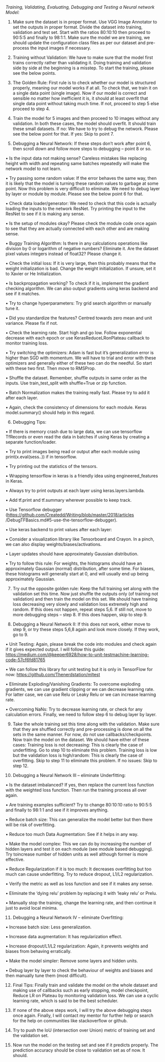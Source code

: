 *Training, Validating, Evaluating, Debugging and Testing a Neural network Model:* 
 
1.	Make sure the dataset is in proper format. Use VGG Image Annotator to set the outputs in proper format. Divide the dataset into training, validation and test set. Start with the ratios 80:10:10 then proceed to 90:5:5 and finally to 98:1:1.  Make sure the model we are training, we should update the configuration class files as per our dataset and pre-process the input images if necessary. 
  
2.	Training without Validation: We have to make sure that the model first trains correctly rather than validating it. Doing training and validation side by side at the beginning is a misstep. To start the training, please see the below points. 
  
3.	The Golden Rule: First rule is to check whether our model is structured properly, meaning our model works if at all. To check that, we train it on a single data point (single image). Now if our model is correct and sensible no matter how inefficient it is, it should at least overfit that single data point without taking much time. If not, proceed to step 5 else proceed to step 4. 
  
4.	Train the model for 5 images and then proceed to 10 images without any validation. In both these cases, the model should overfit. It should train these small datasets. 
If no: We have to try to debug the network. Please see the below point for that. 
If yes: Skip to point 7. 
  
5.	Debugging a Neural Network: If these steps don’t work after point 6, then scroll down and follow more steps to debugging – point 8 or so. 
  
•	Is the input data not making sense? Careless mistakes like replacing height with width and repeating same batches repeatedly will make the network model to not learn. 
  
•	Try passing some random value: If the error behaves the same way, then it is likely that the model is turning these random values to garbage at some point. Now this problem is very difficult to eliminate. We need to debug layer by layer or module by module. Please see the below point 6 for that. 
  
•	Check data loader/generator: We need to check that this code is actually loading the inputs to the network ResNet. Try printing the input to the ResNet to see if it is making any sense. 
  
•	Is the setup of modules okay? Please check the module code once again to see that they are actually connected with each other and are making sense. 
  
•	Buggy Training Algorithm: Is there in any calculations operations like division by 0 or logarithm of negative numbers? Eliminate it. Are the dataset pixel values integers instead of float32? Please change it. 
  
•	Check the initial loss: If it is very large, then this probably means that the weight initialization is bad. Change the weight initialization. If unsure, set it to Xavier or He Initialization. 
  
•	Is backpropagation working? To check if it is, implement the gradient checking algorithm. We can also output gradients using keras backend and see if it matches. 
  
•	Try to change hyperparameters: Try grid search algorithm or manually tune it. 
  
•	Did you standardize the features? Centred towards zero mean and unit variance. Please fix if not. 
  
•	Check the learning rate. Start high and go low. Follow exponential decrease with each epoch or use KerasReduceLRonPlateau callback to monitor training loss. 
  
•	Try switching the optimizers: Adam is fast but it’s generalization error is higher than SGD with momentum. We will have to trial and error with these optimizers and generally either of these two can do the needful. So start with these two first. Then move to RMSProp. 
  
•	Shuffle the dataset. Remember, shuffle outputs in same order as the 	inputs. 
Use train_test_split with shuffle=True or zip function. 
  
•	Batch Normalization makes the training really fast. Please try to add it after each layer. 
  
•	Again, check the consistency of dimensions for each module. Keras model.summary() should help in this regard. 
  
6.	Debugging Tips: 
  
•	If there is memory crash due to large data, we can use tensorflow TfRecords or even read the data in batches if using Keras by creating a separate function/loader. 
  
•	Try to print images being read or output after each module using print(x.eval(sess..)) if in tensorflow. 
  
•	Try printing out the statistics of the tensors. 
  
•	Wrapping tensorflow in keras is a friendly idea using engineered_features in Keras. 
  
•	Always try to print outputs at each layer using keras.layers.lambda. 
  
•	Add tf.print and tf.summary wherever possible to keep track. 
  
•	Use 	Tensorflow 	debugger 
(https://github.com/Createdd/Writing/blob/master/2018/articles /DebugTFBasics.md#5-use-the-tensorflow-debugger). 
  
•	Use keras backend to print values after each layer: 
   
•	Consider a visualization library like Tensorboard and Crayon. In a pinch, we can also display weights/biases/activations. 
  
•	Layer updates should have approximately Gaussian distribution. 
  
•	Try to follow this rule: For weights, the histograms should have an approximately Gaussian (normal) distribution, after some time. For biases, these histograms will generally start at 0, and will usually end up being approximately Gaussian. 
  
7.	Try out the opposite golden rule: Keep the full training set along with the validation set this time. Now just shuffle the outputs only (of training not validation) and then train the model on this set. We should have training loss decreasing very slowly and validation loss extremely high and random. If this does not happen, repeat steps 5,6. If still not, move to more debugging steps – step 8. If this does happen, skip to step 9. 
  
8.	Debugging a Neural Network II: If this does not work, either move to step 9, or try these steps 5,6,8 again and look more closely. If they work, go to 9. 
  
•	Unit Testing: Again, please break the code into modules and check again if it gives expected output. I will follow this guide: https://medium.com/@keeper6928/how-to-unit-testmachine-learning-code-57cf6fd81765 
  
•	We can follow this library for unit testing but it is only in TensorFlow for now: https://github.com/Thenerdstation/mltest 
  
•	Eliminate Exploding/Vanishing Gradients: To overcome exploding gradients, we can use gradient clipping or we can decrease learning rate. For latter case, we can use Relu or Leaky Relu or we can increase learning rate. 
  
•	Overcoming NaNs: Try to decrease learning rate, or check for any calculation errors. Finally, we need to follow step 6 to debug layer by layer. 
  
9.	Take the whole training set this time along with the validation. Make sure that they are shuffled correctly and pre-processing is done on all the sets in the same manner. For now, do not use callbacks/checkpoints. Now train the model on the dataset. We should have either of these cases: 
Training loss is not decreasing: This is clearly the case of underfitting. Go to step 10 to eliminate this problem. 
Training loss is low but the validation loss is high/random: This is clearly the case of overfitting. Skip to step 11 to eliminate this problem. If no issues: Skip to step 12. 
  
10.	Debugging a Neural Network III – eliminate Underfitting: 
  
•	Is the dataset imbalanced? If yes, then replace the current loss function with the weighted loss function. Then run the training process all over again. 
  
•	Are training examples sufficient? Try to change 80:10:10 ratio to 90:5:5 and finally to 98:1:1 and see if it improves anything. 
  
•	Reduce batch size: This can generalize the model better but then there will be risk of overfitting. 
  
•	Reduce too much Data Augmentation: See if it helps in any way. 
  
•	Make the model complex: This we can do by increasing the number of hidden layers and test it on each module (see module based debugging). Try toincrease number of hidden units as well although former is more effective. 
  
•	Reduce Regularization if it is too much: It decreases overfitting but too much can cause underfitting. Try to reduce dropout, L1/L2 regularization. 
  
•	Verify the metric as well as loss function and see if it makes any sense. 
  
•	Eliminate the ‘dying relu’ problem by replacing it with ‘leaky relu’ or Prelu. 
  
•	Manually stop the training, change the learning rate, and then continue it just to avoid local minima. 
  
11.	Debugging a Neural Network IV – eliminate Overfitting: 
  
•	Increase batch size: Less generalization. 
  
•	Increase data augmentation: It has regularization effect. 
  
•	Increase dropout/L1/L2 regularization: Again, it prevents weights and biases from behaving erratically. 
  
•	Make the model simpler: Remove some layers and hidden units. 
  
•	Debug layer by layer to check the behaviour of weights and biases and then manually tune them (most difficult). 
  
  
12.	Final Tips: Finally train and validate the model on the whole dataset and making use of callbacks such as early stopping, model checkpoint, Reduce LR on Plateau by monitoring validation loss. We can use a cyclic learning rate, which is said to be the best scheduler. 
  
13.	If none of the above steps work, I will try the above debugging steps once again. Finally, I will contact my mentor for further help or search for the help on communities like stackoverflow or github. 
  
14.	Try to push the IoU (intersection over Union) metric of training set and the validation set. 
  
15.	Now run the model on the testing set and see if it predicts properly. The prediction accuracy should be close to validation set as of now. It should. 
